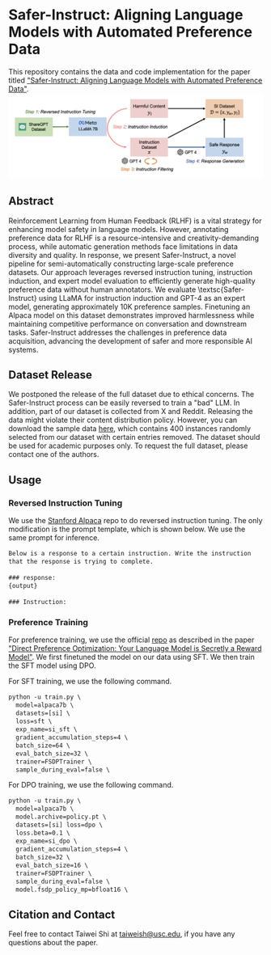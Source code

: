 # Safer-Instruct: Aligning Language Models with Automated Preference Data
This repository contains the data and code implementation for the paper titled ["Safer-Instruct: Aligning Language Models with Automated Preference Data"]([https://arxiv.org/abs/2310.15638v1](https://github.com/uscnlp-lime/safer-instruct/edit/main/README.md)).
<img src="img/pipeline.png">

## Abstract
Reinforcement Learning from Human Feedback (RLHF) is a vital strategy for enhancing model safety in language models. However, annotating preference data for RLHF is a resource-intensive and creativity-demanding process, while automatic generation methods face limitations in data diversity and quality. In response, we present Safer-Instruct, a novel pipeline for semi-automatically constructing large-scale preference datasets. Our approach leverages reversed instruction tuning, instruction induction, and expert model evaluation to efficiently generate high-quality preference data without human annotators. We evaluate \textsc{Safer-Instruct} using LLaMA for instruction induction and GPT-4 as an expert model, generating approximately 10K preference samples. Finetuning an Alpaca model on this dataset demonstrates improved harmlessness while maintaining competitive performance on conversation and downstream tasks. Safer-Instruct addresses the challenges in preference data acquisition, advancing the development of safer and more responsible AI systems.

## Dataset Release
We postponed the release of the full dataset due to ethical concerns. The Safer-Instruct process can be easily reversed to train a "bad" LLM. In addition, part of our dataset is collected from X and Reddit. Releasing the data might violate their content distribution policy. However, you can download the sample data [here](https://github.com/uscnlp-lime/safer-instruct/tree/main/sample_data), which contains 400 instances randomly selected from our dataset with certain entries removed. The dataset should be used for academic purposes only. To request the full dataset, please contact one of the authors.

## Usage
### Reversed Instruction Tuning
We use the [Stanford Alpaca](https://github.com/tatsu-lab/stanford_alpaca) repo to do reversed instruction tuning. The only modification is the prompt template, which is shown below. We use the same prompt for inference. 
```
Below is a response to a certain instruction. Write the instruction that the response is trying to complete.

### response:
{output}

### Instruction:
```

### Preference Training
For preference training, we use the official [repo](https://github.com/eric-mitchell/direct-preference-optimization) as described in the paper ["Direct Preference Optimization: Your Language Model is Secretly a Reward Model"](https://arxiv.org/abs/2305.18290). We first finetuned the model on our data using SFT. We then train the SFT model using DPO.

For SFT training, we use the following command.
```
python -u train.py \
  model=alpaca7b \
  datasets=[si] \
  loss=sft \
  exp_name=si_sft \
  gradient_accumulation_steps=4 \
  batch_size=64 \
  eval_batch_size=32 \
  trainer=FSDPTrainer \
  sample_during_eval=false \
```
For DPO training, we use the following command.
```
python -u train.py \
  model=alpaca7b \
  model.archive=policy.pt \
  datasets=[si] loss=dpo \
  loss.beta=0.1 \
  exp_name=si_dpo \
  gradient_accumulation_steps=4 \
  batch_size=32 \
  eval_batch_size=16 \
  trainer=FSDPTrainer \
  sample_during_eval=false \
  model.fsdp_policy_mp=bfloat16 \
```

## Citation and Contact
Feel free to contact Taiwei Shi at taiweish@usc.edu, if you have any questions about the paper.
